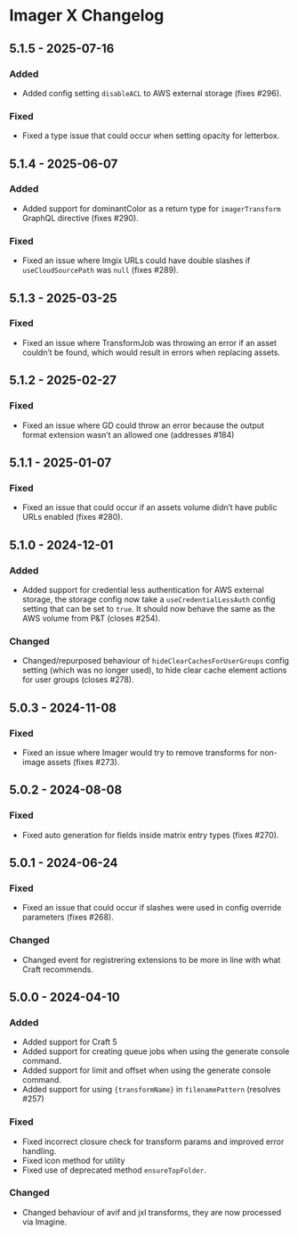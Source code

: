 # Imager X Changelog

## 5.1.5 - 2025-07-16

### Added
- Added config setting `disableACL` to AWS external storage (fixes #296).

### Fixed
- Fixed a type issue that could occur when setting opacity for letterbox.

## 5.1.4 - 2025-06-07

### Added
- Added support for dominantColor as a return type for `imagerTransform` GraphQL directive (fixes #290).

### Fixed
- Fixed an issue where Imgix URLs could have double slashes if `useCloudSourcePath` was `null` (fixes #289).

## 5.1.3 - 2025-03-25

### Fixed
- Fixed an issue where TransformJob was throwing an error if an asset couldn’t be found, which would result in errors when replacing assets.

## 5.1.2 - 2025-02-27

### Fixed
- Fixed an issue where GD could throw an error because the output format extension wasn’t an allowed one (addresses #184)

## 5.1.1 - 2025-01-07

### Fixed
- Fixed an issue that could occur if an assets volume didn’t have public URLs enabled (fixes #280).

## 5.1.0 - 2024-12-01

### Added
- Added support for credential less authentication for AWS external storage, the storage config now take a `useCredentialLessAuth` config setting that can be set to `true`. It should now behave the same as the AWS volume from P&T (closes #254).

### Changed
- Changed/repurposed behaviour of `hideClearCachesForUserGroups` config setting (which was no longer used), to hide clear cache element actions for user groups (closes #278).

## 5.0.3 - 2024-11-08

### Fixed
- Fixed an issue where Imager would try to remove transforms for non-image assets (fixes #273).

## 5.0.2 - 2024-08-08

### Fixed
- Fixed auto generation for fields inside matrix entry types (fixes #270).

## 5.0.1 - 2024-06-24

### Fixed
- Fixed an issue that could occur if slashes were used in config override parameters (fixes #268).

### Changed
- Changed event for registrering extensions to be more in line with what Craft recommends.

## 5.0.0 - 2024-04-10

### Added
- Added support for Craft 5
- Added support for creating queue jobs when using the generate console command.
- Added support for limit and offset when using the generate console command.
- Added support for using `{transformName}` in `filenamePattern` (resolves #257)

### Fixed
- Fixed incorrect closure check for transform params and improved error handling.
- Fixed icon method for utility
- Fixed use of deprecated method `ensureTopFolder`.

### Changed
- Changed behaviour of avif and jxl transforms, they are now processed via Imagine.
